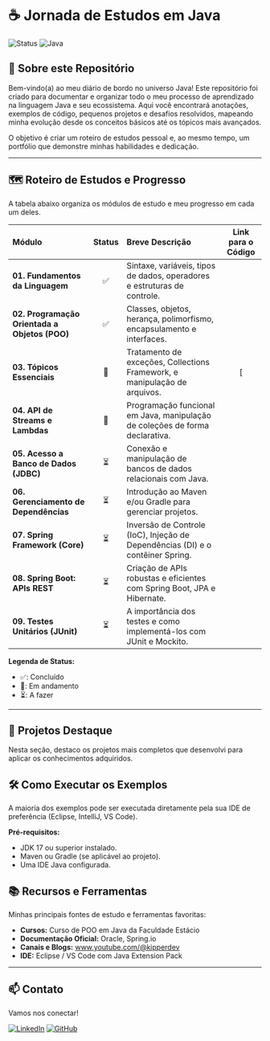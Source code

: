 # ☕ Jornada de Estudos em Java

![Status](https://img.shields.io/badge/Status-Em%20Andamento-blue)
![Java](https://img.shields.io/badge/Java-17%2B-orange)

## 📖 Sobre este Repositório

Bem-vindo(a) ao meu diário de bordo no universo Java! Este repositório foi criado para documentar e organizar todo o meu processo de aprendizado na linguagem Java e seu ecossistema. Aqui você encontrará anotações, exemplos de código, pequenos projetos e desafios resolvidos, mapeando minha evolução desde os conceitos básicos até os tópicos mais avançados.

O objetivo é criar um roteiro de estudos pessoal e, ao mesmo tempo, um portfólio que demonstre minhas habilidades e dedicação.

---

## 🗺️ Roteiro de Estudos e Progresso

A tabela abaixo organiza os módulos de estudo e meu progresso em cada um deles.

| Módulo | Status | Breve Descrição | Link para o Código |
| :--- | :---: | :--- | :---: |
| **01. Fundamentos da Linguagem** | ✅ | Sintaxe, variáveis, tipos de dados, operadores e estruturas de controle. | 
| **02. Programação Orientada a Objetos (POO)** | ✅ | Classes, objetos, herança, polimorfismo, encapsulamento e interfaces. | 
| **03. Tópicos Essenciais** | 📝 | Tratamento de exceções, Collections Framework, e manipulação de arquivos. | [
| **04. API de Streams e Lambdas** | 📝 | Programação funcional em Java, manipulação de coleções de forma declarativa. | |
| **05. Acesso a Banco de Dados (JDBC)** | ⏳ | Conexão e manipulação de bancos de dados relacionais com Java. | 
| **06. Gerenciamento de Dependências** | ⏳ | Introdução ao Maven e/ou Gradle para gerenciar projetos. | 
| **07. Spring Framework (Core)** | ⏳ | Inversão de Controle (IoC), Injeção de Dependências (DI) e o contêiner Spring. | 
| **08. Spring Boot: APIs REST** | ⏳ | Criação de APIs robustas e eficientes com Spring Boot, JPA e Hibernate. | 
| **09. Testes Unitários (JUnit)** | ⏳ | A importância dos testes e como implementá-los com JUnit e Mockito. | 

**Legenda de Status:**
- ✅: Concluído
- 📝: Em andamento
- ⏳: A fazer

---

## 🚀 Projetos Destaque

Nesta seção, destaco os projetos mais completos que desenvolvi para aplicar os conhecimentos adquiridos.


## 🛠️ Como Executar os Exemplos

A maioria dos exemplos pode ser executada diretamente pela sua IDE de preferência (Eclipse, IntelliJ, VS Code).

**Pré-requisitos:**
* JDK 17 ou superior instalado.
* Maven ou Gradle (se aplicável ao projeto).
* Uma IDE Java configurada.


## 📚 Recursos e Ferramentas

Minhas principais fontes de estudo e ferramentas favoritas:

* **Cursos:** Curso de POO em Java da Faculdade Estácio
* **Documentação Oficial:** Oracle, Spring.io
* **Canais e Blogs:** www.youtube.com/@kipperdev
* **IDE:** Eclipse / VS Code com Java Extension Pack

---

## 📫 Contato

Vamos nos conectar!

[![LinkedIn](https://img.shields.io/badge/LinkedIn-SeuNome-blue)](https://www.linkedin.com/in/allan-kelton/)
[![GitHub](https://img.shields.io/badge/GitHub-SeuUsuário-black)](https://github.com/AllanKeltonDev)
